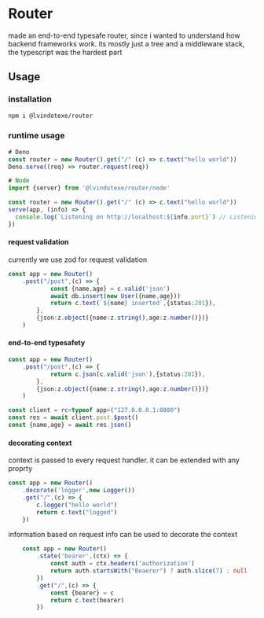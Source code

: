 # Router
made an end-to-end typesafe router, since i wanted to understand how backend frameworks work. its mostly just a tree and a middleware stack, the typescript was the hardest part


## Usage

### installation
```sh
npm i @lvindotexe/router
```

### runtime usage
```typescript
# Deno
const router = new Router().get("/" (c) => c.text("hello world"))
Deno.serve((req) => router.request(req))

# Node
import {server} from '@lvindotexe/router/node'

const router = new Router().get("/" (c) => c.text("hello world"))
serve(app, (info) => {
  console.log(`Listening on http://localhost:${info.port}`) // Listening on http://localhost:3000
})
```

#### request validation
currently we use zod for request validation
```typescript
const app = new Router()
    .post("/post",(c) => {
            const {name,age} = c.valid('json')
            await db.insert(new User({name,age}))
            return c.text(`${name} inserted`,{status:201}),
        },
        {json:z.object({name:z.string(),age:z.number()})}
    )

```

#### end-to-end typesafety
```typescript
const app = new Router()
    .post("/post",(c) => {
            return c.json(c.valid('json'),{status:201}),
        },
        {json:z.object({name:z.string(),age:z.number()})}
    )

const client = rc<typeof app>("127.0.0.0.1:8000")
const res = await client.post.$post()
const {name,age} = await res.json()
```

#### decorating context
context is passed to every request handler. it can be extended with any proprty

```typescript
const app = new Router()
    .decorate('logger',new Logger())
    .get("/",(c) => {
        c.logger("hello world")
        return c.text("logged")
    })
```

information based on request info can be used to decorate the context 
```typescript
    const app = new Router()
        .state('bearer',(ctx) => {
            const auth = ctx.headers('authorization')
            return auth.startsWith("Beaerer") ? auth.slice(7) : null
        })
        .get("/",(c) => {
            const {bearer} = c
            return c.text(bearer)
        })
```
